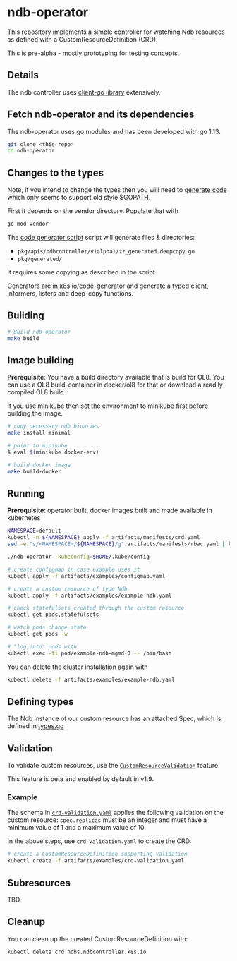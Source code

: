 # ndb-operator

This repository implements a simple controller for watching Ndb resources as
defined with a CustomResourceDefinition (CRD). 

This is pre-alpha - mostly prototyping for testing concepts.

## Details

The ndb controller uses [client-go library](https://github.com/kubernetes/client-go/tree/master/tools/cache) extensively.

## Fetch ndb-operator and its dependencies

The ndb-operator uses go modules and has been developed with go 1.13. 

```sh
git clone <this repo>
cd ndb-operator
```

## Changes to the types 

Note, if you intend to change the types then you will need to 
[generate code](#changes-to-the-types) which only seems to 
support old style $GOPATH. 

First it depends on the vendor directory. Populate that with

```sh
go mod vendor
```

The [code generator script](hack/update-codegen.sh) script will generate files &
directories:

* `pkg/apis/ndbcontroller/v1alpha1/zz_generated.deepcopy.go`
* `pkg/generated/`

It requires some copying as described in the script.

Generators are in [k8s.io/code-generator](https://github.com/kubernetes/code-generator)
and generate a typed client, informers, listers and deep-copy functions.

## Building

```sh
# Build ndb-operator 
make build
```

## Image building

**Prerequisite**: You have a build directory available that is build for OL8. 
You can use a OL8 build-container in docker/ol8 for that or download a readily compiled OL8 build.

If you use minikube then set the environment to minikube first before building the image.

```sh
# copy necessary ndb binaries 
make install-minimal

# point to minikube
$ eval $(minikube docker-env)

# build docker image
make build-docker
```

## Running

**Prerequisite**: operator built, docker images built and made available in kubernetes 

```sh
NAMESPACE=default
kubectl -n ${NAMESPACE} apply -f artifacts/manifests/crd.yaml
sed -e "s/<NAMESPACE>/${NAMESPACE}/g" artifacts/manifests/rbac.yaml | kubectl -n ${NAMESPACE} apply -f -

./ndb-operator -kubeconfig=$HOME/.kube/config

# create configmap in case example uses it
kubectl apply -f artifacts/examples/configmap.yaml

# create a custom resource of type Ndb
kubectl apply -f artifacts/examples/example-ndb.yaml

# check statefulsets created through the custom resource
kubectl get pods,statefulsets

# watch pods change state
kubectl get pods -w

# "log into" pods with 
kubectl exec -ti pod/example-ndb-mgmd-0 -- /bin/bash
```

You can delete the cluster installation again with


```sh
kubectl delete -f artifacts/examples/example-ndb.yaml
```


## Defining types

The Ndb instance of our custom resource has an attached Spec, 
which is defined in [types.go](pkg/apis/ndbcontroller/types.go)

## Validation

To validate custom resources, use the [`CustomResourceValidation`](https://kubernetes.io/docs/tasks/access-kubernetes-api/extend-api-custom-resource-definitions/#validation) feature.

This feature is beta and enabled by default in v1.9.

### Example

The schema in [`crd-validation.yaml`](./artifacts/examples/crd-validation.yaml) applies the following validation on the custom resource:
`spec.replicas` must be an integer and must have a minimum value of 1 and a maximum value of 10.

In the above steps, use `crd-validation.yaml` to create the CRD:

```sh
# create a CustomResourceDefinition supporting validation
kubectl create -f artifacts/examples/crd-validation.yaml
```

## Subresources

TBD

## Cleanup

You can clean up the created CustomResourceDefinition with:

    kubectl delete crd ndbs.ndbcontroller.k8s.io


